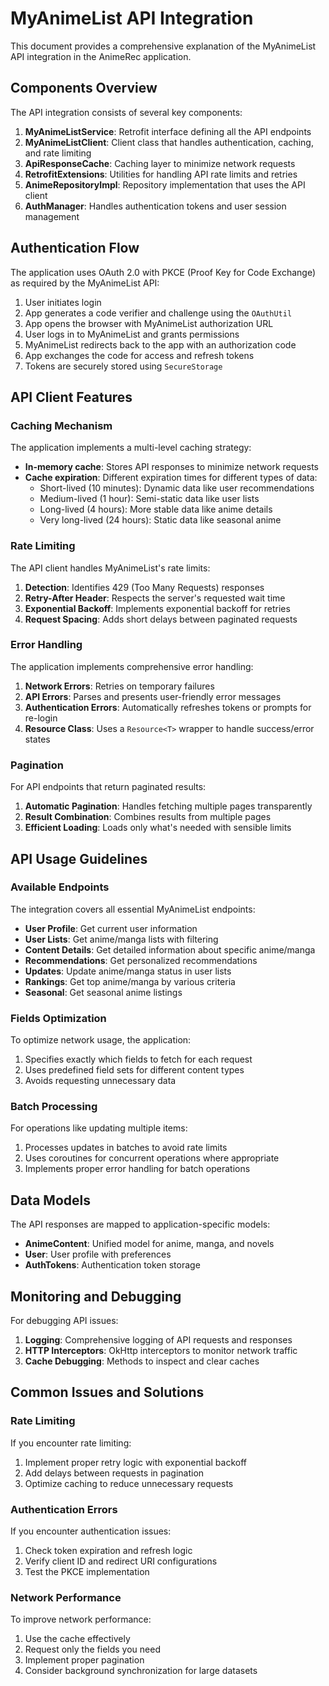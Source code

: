 # MyAnimeList API Integration

This document provides a comprehensive explanation of the MyAnimeList API integration in the AnimeRec application.

## Components Overview

The API integration consists of several key components:

1. **MyAnimeListService**: Retrofit interface defining all the API endpoints
2. **MyAnimeListClient**: Client class that handles authentication, caching, and rate limiting
3. **ApiResponseCache**: Caching layer to minimize network requests
4. **RetrofitExtensions**: Utilities for handling API rate limits and retries
5. **AnimeRepositoryImpl**: Repository implementation that uses the API client
6. **AuthManager**: Handles authentication tokens and user session management

## Authentication Flow

The application uses OAuth 2.0 with PKCE (Proof Key for Code Exchange) as required by the MyAnimeList API:

1. User initiates login
2. App generates a code verifier and challenge using the `OAuthUtil`
3. App opens the browser with MyAnimeList authorization URL
4. User logs in to MyAnimeList and grants permissions
5. MyAnimeList redirects back to the app with an authorization code
6. App exchanges the code for access and refresh tokens
7. Tokens are securely stored using `SecureStorage`

## API Client Features

### Caching Mechanism

The application implements a multi-level caching strategy:

- **In-memory cache**: Stores API responses to minimize network requests
- **Cache expiration**: Different expiration times for different types of data:
  - Short-lived (10 minutes): Dynamic data like user recommendations
  - Medium-lived (1 hour): Semi-static data like user lists
  - Long-lived (4 hours): More stable data like anime details
  - Very long-lived (24 hours): Static data like seasonal anime

### Rate Limiting

The API client handles MyAnimeList's rate limits:

1. **Detection**: Identifies 429 (Too Many Requests) responses
2. **Retry-After Header**: Respects the server's requested wait time
3. **Exponential Backoff**: Implements exponential backoff for retries
4. **Request Spacing**: Adds short delays between paginated requests

### Error Handling

The application implements comprehensive error handling:

1. **Network Errors**: Retries on temporary failures
2. **API Errors**: Parses and presents user-friendly error messages
3. **Authentication Errors**: Automatically refreshes tokens or prompts for re-login
4. **Resource Class**: Uses a `Resource<T>` wrapper to handle success/error states

### Pagination

For API endpoints that return paginated results:

1. **Automatic Pagination**: Handles fetching multiple pages transparently
2. **Result Combination**: Combines results from multiple pages
3. **Efficient Loading**: Loads only what's needed with sensible limits

## API Usage Guidelines

### Available Endpoints

The integration covers all essential MyAnimeList endpoints:

- **User Profile**: Get current user information
- **User Lists**: Get anime/manga lists with filtering
- **Content Details**: Get detailed information about specific anime/manga
- **Recommendations**: Get personalized recommendations
- **Updates**: Update anime/manga status in user lists
- **Rankings**: Get top anime/manga by various criteria
- **Seasonal**: Get seasonal anime listings

### Fields Optimization

To optimize network usage, the application:

1. Specifies exactly which fields to fetch for each request
2. Uses predefined field sets for different content types
3. Avoids requesting unnecessary data

### Batch Processing

For operations like updating multiple items:

1. Processes updates in batches to avoid rate limits
2. Uses coroutines for concurrent operations where appropriate
3. Implements proper error handling for batch operations

## Data Models

The API responses are mapped to application-specific models:

- **AnimeContent**: Unified model for anime, manga, and novels
- **User**: User profile with preferences
- **AuthTokens**: Authentication token storage

## Monitoring and Debugging

For debugging API issues:

1. **Logging**: Comprehensive logging of API requests and responses
2. **HTTP Interceptors**: OkHttp interceptors to monitor network traffic
3. **Cache Debugging**: Methods to inspect and clear caches

## Common Issues and Solutions

### Rate Limiting

If you encounter rate limiting:

1. Implement proper retry logic with exponential backoff
2. Add delays between requests in pagination
3. Optimize caching to reduce unnecessary requests

### Authentication Errors

If you encounter authentication issues:

1. Check token expiration and refresh logic
2. Verify client ID and redirect URI configurations
3. Test the PKCE implementation

### Network Performance

To improve network performance:

1. Use the cache effectively
2. Request only the fields you need
3. Implement proper pagination
4. Consider background synchronization for large datasets